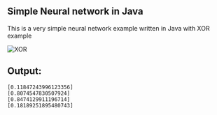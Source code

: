 ## Simple Neural network in Java

This is a very simple neural network example written in Java with XOR example



![XOR](https://i.stack.imgur.com/MIDUY.png)


## Output:

    [0.11847243996123356]
    [0.8074547830507924]
    [0.8474129911196714]
    [0.18189251895480743]


